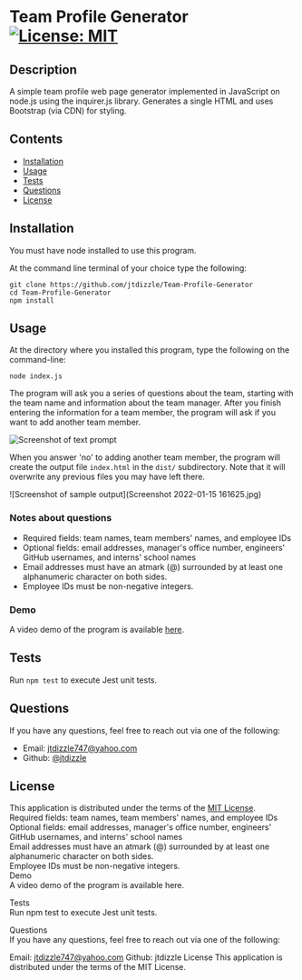 # Team Profile Generator [![License: MIT](https://img.shields.io/badge/License-MIT-yellow.svg)](https://opensource.org/licenses/MIT)

## Description

A simple team profile web page generator implemented in JavaScript on node.js using the inquirer.js library. Generates a single HTML and uses Bootstrap (via CDN) for styling.

## Contents

- [Installation](#installation)
- [Usage](#usage)
- [Tests](#tests)
- [Questions](#questions)
- [License](#license)

## Installation

You must have node installed to use this program.

At the command line terminal of your choice type the following:

```
git clone https://github.com/jtdizzle/Team-Profile-Generator
cd Team-Profile-Generator
npm install
```

## Usage

At the directory where you installed this program, type the following on the command-line:

```
node index.js
```

The program will ask you a series of questions about the team, starting with the team name and information about the team manager. After you finish entering the information for a team member, the program will ask if you want to add another team member.  

![Screenshot of text prompt](./screen_captures/prompt_sequence_screenshot.png)

When you answer 'no' to adding another team member, the program will create the output file `index.html` in the `dist/` subdirectory. Note that it will overwrite any previous files you may have left there.

![Screenshot of sample output](Screenshot 2022-01-15 161625.jpg)



### Notes about questions

- Required fields: team names, team members' names, and employee IDs
- Optional fields: email addresses, manager's office number, engineers' GitHub usernames, and interns' school names
- Email addresses must have an atmark (@) surrounded by at least one alphanumeric character on both sides.
- Employee IDs must be non-negative integers.

### Demo

A video demo of the program is available [here](https://watch.screencastify.com/v/1oYN24Gox0nMTLaWJTYx).

## Tests

Run `npm test` to execute Jest unit tests.

## Questions

If you have any questions, feel free to reach out via one of the following:

- Email: [jtdizzle747@yahoo.com](mailto:jtdizzle747@yahoo.com)
- Github: [@jtdizzle](https://github.com/jtdizzle)

## License

This application is distributed under the terms of the [MIT License](./LICENSE).  
Required fields: team names, team members' names, and employee IDs  
Optional fields: email addresses, manager's office number, engineers' GitHub usernames, and interns' school names  
Email addresses must have an atmark (@) surrounded by at least one alphanumeric character on both sides.  
Employee IDs must be non-negative integers.  
Demo  
A video demo of the program is available here.

Tests  
Run npm test to execute Jest unit tests.

Questions  
If you have any questions, feel free to reach out via one of the following:

Email: jtdizzle747@yahoo.com
Github: jtdizzle
License
This application is distributed under the terms of the MIT License.
